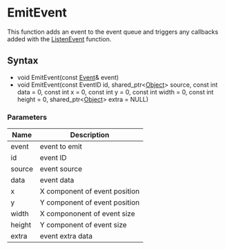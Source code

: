 # EmitEvent #
This function adds an event to the event queue and triggers any callbacks added with the [ListenEvent](ListenEvent.md) function.

## Syntax ##
- void EmitEvent(const [Event](Event.md)& event)
- void EmitEvent(const EventID id, shared_ptr<[Object](Object.md)\> source, const int data = 0, const int x = 0, const int y = 0, const int width = 0, const int height = 0, shared_ptr<[Object](Object.md)\> extra = NULL)

### Parameters ###
| Name | Description |
| --- | --- |
| event | event to emit |
| id | event ID |
| source | event source |
| data | event data |
| x | X component of event position |
| y | Y component of event position |
| width | X compononent of event size | 
| height | Y component of event size |
| extra | event extra data |
